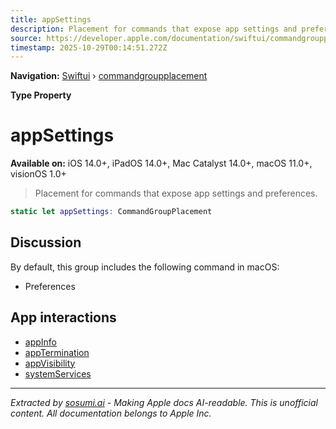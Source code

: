 ```yaml
---
title: appSettings
description: Placement for commands that expose app settings and preferences.
source: https://developer.apple.com/documentation/swiftui/commandgroupplacement/appsettings
timestamp: 2025-10-29T00:14:51.272Z
---
```


**Navigation:** [Swiftui](/documentation/swiftui) › [commandgroupplacement](/documentation/swiftui/commandgroupplacement)

**Type Property**

# appSettings

**Available on:** iOS 14.0+, iPadOS 14.0+, Mac Catalyst 14.0+, macOS 11.0+, visionOS 1.0+

> Placement for commands that expose app settings and preferences.

```swift
static let appSettings: CommandGroupPlacement
```

## Discussion

By default, this group includes the following command in macOS:

- Preferences

## App interactions

- [appInfo](/documentation/swiftui/commandgroupplacement/appinfo)
- [appTermination](/documentation/swiftui/commandgroupplacement/apptermination)
- [appVisibility](/documentation/swiftui/commandgroupplacement/appvisibility)
- [systemServices](/documentation/swiftui/commandgroupplacement/systemservices)

---

*Extracted by [sosumi.ai](https://sosumi.ai) - Making Apple docs AI-readable.*
*This is unofficial content. All documentation belongs to Apple Inc.*
